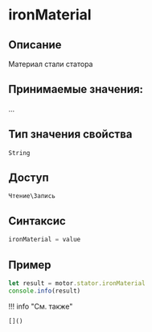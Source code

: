 # ironMaterial

## Описание
Материал стали статора

## Принимаемые значения:
...

## Тип значения свойства
`String`

## Доступ
`Чтение\Запись`

## Синтаксис
```javascript
ironMaterial = value
```

## Пример
```javascript linenums="1"
let result = motor.stator.ironMaterial
console.info(result)
```

!!! info "См. также"

    []()

